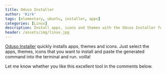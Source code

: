 ```yaml
---
title: Oduso Installer
author: 'Kirk'
tags: [elementary, ubuntu, installer, apps]
categories: [Linux]
description: Install apps, icons and themes with the Oduso Installer for Ubuntu devivatives.
header: /assets/img/linux.jpg
---
```


[Oduso Installer](https://oduso.com/) quickly installs apps, themes and icons. Just select the apps, themes, icons that you want to install and paste the generated command into the terminal and run. voilla!

Let me know whether you like this excellent tool in the comments below.
